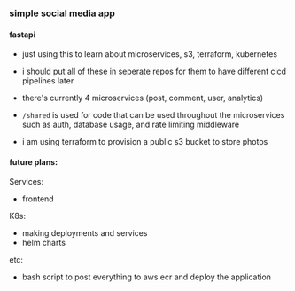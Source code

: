 ### simple social media app
#### fastapi
* just using this to learn about microservices, s3, terraform, kubernetes

* i should put all of these in seperate repos for them to have different cicd pipelines later

* there's currently 4 microservices (post, comment, user, analytics)

* `/shared` is used for code that can be used throughout the microservices such as auth, database usage, and rate limiting middleware

* i am using terraform to provision a public s3 bucket to store photos

#### future plans:

Services:
* frontend

K8s:
* making deployments and services
* helm charts

etc:
* bash script to post everything to aws ecr and deploy the application
